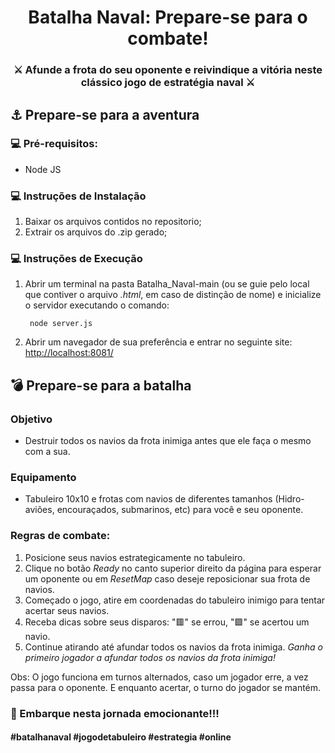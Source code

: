 <h1 align="center"> 
	Batalha Naval: Prepare-se para o combate!
</h1>
<h3 align="center">⚔️ Afunde a frota do seu oponente e reivindique a vitória neste clássico jogo de estratégia naval ⚔️</h3>

## ⚓ Prepare-se para a aventura

### 💻 Pré-requisitos:
 - Node JS

### 💻 Instruções de Instalação
1. Baixar os arquivos contidos no repositorio;
2. Extrair os arquivos do .zip gerado;

### 💻 Instruções de Execução
1. Abrir um terminal na pasta Batalha_Naval-main (ou se guie pelo local que contiver o arquivo *.html*, em caso de distinção de nome) e inicialize o servidor executando o comando:
    ```
     node server.js 
    ```
2. Abrir um navegador de sua preferência e entrar no seguinte site: <a href="http://localhost:8081/" target="_blank">http://localhost:8081/</a>

## 💣 Prepare-se para a batalha

### Objetivo 
- Destruir todos os navios da frota inimiga antes que ele faça o mesmo com a sua.
### Equipamento 
- Tabuleiro 10x10 e frotas com navios de diferentes tamanhos (Hidro-aviões, encouraçados, submarinos, etc) para você e seu oponente.

### Regras de combate:
1. Posicione seus navios estrategicamente no tabuleiro.
2. Clique no botão *Ready* no canto superior direito da página para esperar um oponente ou em *ResetMap* caso deseje reposicionar sua frota de navios.
3. Começado o jogo, atire em coordenadas do tabuleiro inimigo para tentar acertar seus navios.
4. Receba dicas sobre seus disparos: "🟥" se errou, "🟩" se acertou um navio.
4. Continue atirando até afundar todos os navios da frota inimiga. *Ganha o primeiro jogador a afundar todos os navios da frota inimiga!*

Obs: O jogo funciona em turnos alternados, caso um jogador erre, a vez passa para o oponente. E enquanto acertar, o turno do jogador se mantém.

### 🚢 Embarque nesta jornada emocionante!!!

#### #batalhanaval #jogodetabuleiro #estrategia #online

